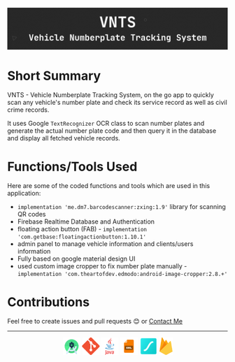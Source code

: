 ![](https://github.com/Parneet-Raghuvanshi/VNTS-NumberPlateScannerSystem-Template/blob/master/readmeresources/vnts-banner.png?raw=true "VNTS - Vehicle Numberplate Tracking System")

# Short Summary

VNTS - Vehicle Numberplate Tracking System, on the go app to quickly scan any vehicle's number plate and check its service record as well as civil crime records.

It uses Google `TextRecognizer` OCR class to scan number plates and generate the actual number plate code and then query it in the database and display all fetched vehicle records.

# Functions/Tools Used

Here are some of the coded functions and tools which are used in this application:

- `implementation 'me.dm7.barcodescanner:zxing:1.9'` library for scanning QR codes
- Firebase Realtime Database and Authentication
- floating action button (FAB) - `implementation 'com.getbase:floatingactionbutton:1.10.1'`
- admin panel to manage vehicle information and clients/users information
- Fully based on google material design UI
- used custom image cropper to fix number plate manually - `implementation 'com.theartofdev.edmodo:android-image-cropper:2.8.+'`


# Contributions

Feel free to create issues and pull requests 😊 or [Contact Me](mailto:parneetraghuvanshi@gmail.com)

***

<p align="center">
  <img src="https://github.com/Parneet-Raghuvanshi/VNTS-NumberPlateScannerSystem-Template/blob/master/readmeresources/android-studio.png?raw=true" title="Android Studio" height="40"/>
  <img src="https://github.com/Parneet-Raghuvanshi/VNTS-NumberPlateScannerSystem-Template/blob/master/readmeresources/Git-Icon.png?raw=true" title="Git Hub" height="40"/>
  <img src="https://github.com/Parneet-Raghuvanshi/VNTS-NumberPlateScannerSystem-Template/blob/master/readmeresources/java.png?raw=true" title="Java" height="40"/>
  <img src="https://github.com/Parneet-Raghuvanshi/VNTS-NumberPlateScannerSystem-Template/blob/master/readmeresources/xml.png?raw=true" title="XML" height="40"/>
  <img src="https://github.com/Parneet-Raghuvanshi/VNTS-NumberPlateScannerSystem-Template/blob/master/readmeresources/lf_Symbol.png?raw=true" title="Lottie Files" height="40"/>
  <img src="https://github.com/Parneet-Raghuvanshi/VNTS-NumberPlateScannerSystem-Template/blob/master/readmeresources/firebase.png?raw=true" title="Firebase" height="40"/>
</p>